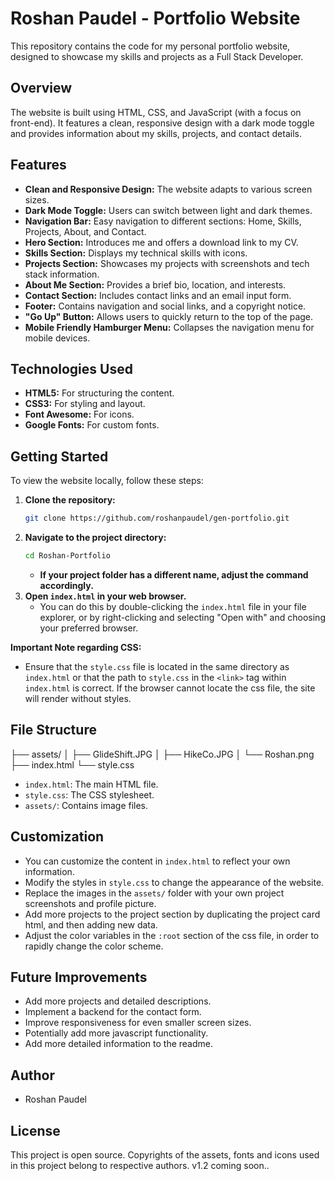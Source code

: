 # Roshan Paudel - Portfolio Website

This repository contains the code for my personal portfolio website, designed to showcase my skills and projects as a Full Stack Developer.

## Overview

The website is built using HTML, CSS, and JavaScript (with a focus on front-end). It features a clean, responsive design with a dark mode toggle and provides information about my skills, projects, and contact details.

## Features

- **Clean and Responsive Design:** The website adapts to various screen sizes.
- **Dark Mode Toggle:** Users can switch between light and dark themes.
- **Navigation Bar:** Easy navigation to different sections: Home, Skills, Projects, About, and Contact.
- **Hero Section:** Introduces me and offers a download link to my CV.
- **Skills Section:** Displays my technical skills with icons.
- **Projects Section:** Showcases my projects with screenshots and tech stack information.
- **About Me Section:** Provides a brief bio, location, and interests.
- **Contact Section:** Includes contact links and an email input form.
- **Footer:** Contains navigation and social links, and a copyright notice.
- **"Go Up" Button:** Allows users to quickly return to the top of the page.
- **Mobile Friendly Hamburger Menu:** Collapses the navigation menu for mobile devices.

## Technologies Used

- **HTML5:** For structuring the content.
- **CSS3:** For styling and layout.
- **Font Awesome:** For icons.
- **Google Fonts:** For custom fonts.

## Getting Started

To view the website locally, follow these steps:

1.  **Clone the repository:**
    ```bash
    git clone https://github.com/roshanpaudel/gen-portfolio.git
    ```
2.  **Navigate to the project directory:**
    ```bash
    cd Roshan-Portfolio
    ```
    - **If your project folder has a different name, adjust the command accordingly.**
3.  **Open `index.html` in your web browser.**
    - You can do this by double-clicking the `index.html` file in your file explorer, or by right-clicking and selecting "Open with" and choosing your preferred browser.

**Important Note regarding CSS:**

- Ensure that the `style.css` file is located in the same directory as `index.html` or that the path to `style.css` in the `<link>` tag within `index.html` is correct. If the browser cannot locate the css file, the site will render without styles.

## File Structure

├── assets/
│ ├── GlideShift.JPG
│ ├── HikeCo.JPG
│ └── Roshan.png
├── index.html
└── style.css

- `index.html`: The main HTML file.
- `style.css`: The CSS stylesheet.
- `assets/`: Contains image files.

## Customization

- You can customize the content in `index.html` to reflect your own information.
- Modify the styles in `style.css` to change the appearance of the website.
- Replace the images in the `assets/` folder with your own project screenshots and profile picture.
- Add more projects to the project section by duplicating the project card html, and then adding new data.
- Adjust the color variables in the `:root` section of the css file, in order to rapidly change the color scheme.

## Future Improvements

- Add more projects and detailed descriptions.
- Implement a backend for the contact form.
- Improve responsiveness for even smaller screen sizes.
- Potentially add more javascript functionality.
- Add more detailed information to the readme.

## Author

- Roshan Paudel

## License

This project is open source. Copyrights of the assets, fonts and icons used in this project belong to respective authors.
v1.2 coming soon..
